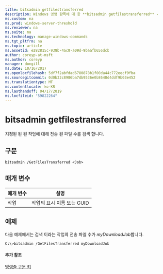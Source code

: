 ```yaml
---
title: bitsadmin getfilestransferred
description: Windows 명령 항목에 대 한 **bitsadmin getfilestransferred** -지정된 된 된 작업에 대해 전송 된 파일 수를 검색 합니다.
ms.custom: na
ms.prod: windows-server-threshold
ms.reviewer: na
ms.suite: na
ms.technology: manage-windows-commands
ms.tgt_pltfrm: na
ms.topic: article
ms.assetid: e282815c-938b-4ac0-a09d-9baafb656dcb
author: coreyp-at-msft
ms.author: coreyp
manager: dongill
ms.date: 10/16/2017
ms.openlocfilehash: 5df7f2abfdad6780878b1f00da44c772eecf9fba
ms.sourcegitcommit: 0d0b32c8986ba7db9536e0b8648d4ddf9b03e452
ms.translationtype: MT
ms.contentlocale: ko-KR
ms.lasthandoff: 04/17/2019
ms.locfileid: "59822264"
---
```

# <a name="bitsadmin-getfilestransferred"></a>bitsadmin getfilestransferred



지정된 된 된 작업에 대해 전송 된 파일 수를 검색 합니다.

## <a name="syntax"></a>구문

```
bitsadmin /GetFilesTransferred <Job>
```

## <a name="parameters"></a>매개 변수

|매개 변수|설명|
|---------|-----------|
|작업|작업의 표시 이름 또는 GUID|

## <a name="BKMK_examples"></a>예제

다음 예제에서는 검색 이라는 작업의 전송 파일 수가 *myDownloadJob*합니다.
```
C:\>bitsadmin /GetFilesTransferred myDownloadJob
```

#### <a name="additional-references"></a>추가 참조

[명령줄 구문 키](command-line-syntax-key.md)